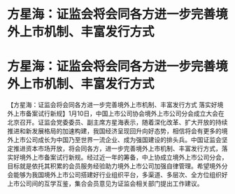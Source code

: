 # 方星海：证监会将会同各方进一步完善境外上市机制、丰富发行方式

# 方星海：证监会将会同各方进一步完善境外上市机制、丰富发行方式

【方星海：证监会将会同各方进一步完善境外上市机制、丰富发行方式
落实好境外上市备案试行新规】1月10日，中国上市公司协会境外上市公司分会成立大会在北京召开。证监会党委委员、副主席方星海表示，随着深化改革、扩大开放的持续推进和新发展格局的加速构建，我国经济呈现回升向好态势，相信将会有更多的境外上市公司成长为中国乃至世界一流企业、成为强国建设的排头兵。中国证监会坚定推进资本市场开放，将会同各方，进一步完善境外上市机制、丰富发行方式，落实好境外上市备案试行新规。经过近一年的筹备，中上协成立境外上市公司分会，目标就是依托其积累的会员服务经验助力境外上市公司加强自律管理。希望境外分会能够为我国境外上市公司搭建好行业组织平台，多渠道、多层次、全方位组织好上市公司间的互学互鉴，集合会员意见为证监会相关部门提出工作建议。

